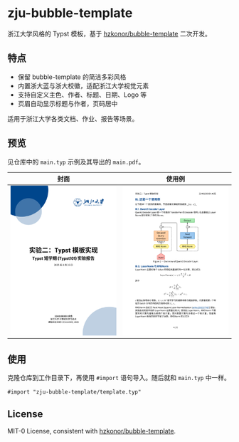 # zju-bubble-template

浙江大学风格的 Typst 模板，基于 [hzkonor/bubble-template](https://github.com/hzkonor/bubble-template) 二次开发。

## 特点

- 保留 bubble-template 的简洁多彩风格
- 内置浙大蓝与浙大校徽，适配浙江大学视觉元素
- 支持自定义主色、作者、标题、日期、Logo 等
- 页眉自动显示标题与作者，页码居中

适用于浙江大学各类文档、作业、报告等场景。

## 预览

见仓库中的 `main.typ` 示例及其导出的 `main.pdf`。

| 封面                            | 使用例                                 |
| ------------------------------- | -------------------------------------- |
| ![main page](assets/main_1.png) | ![List of features](assets/main_4.png) |

## 使用

克隆仓库到工作目录下，再使用 `#import` 语句导入。随后就和 `main.typ` 中一样。

```typ
#import "zju-bubble-template/template.typ"
```

## License

MIT-0 License, consistent with [hzkonor/bubble-template](https://github.com/hzkonor/bubble-template).